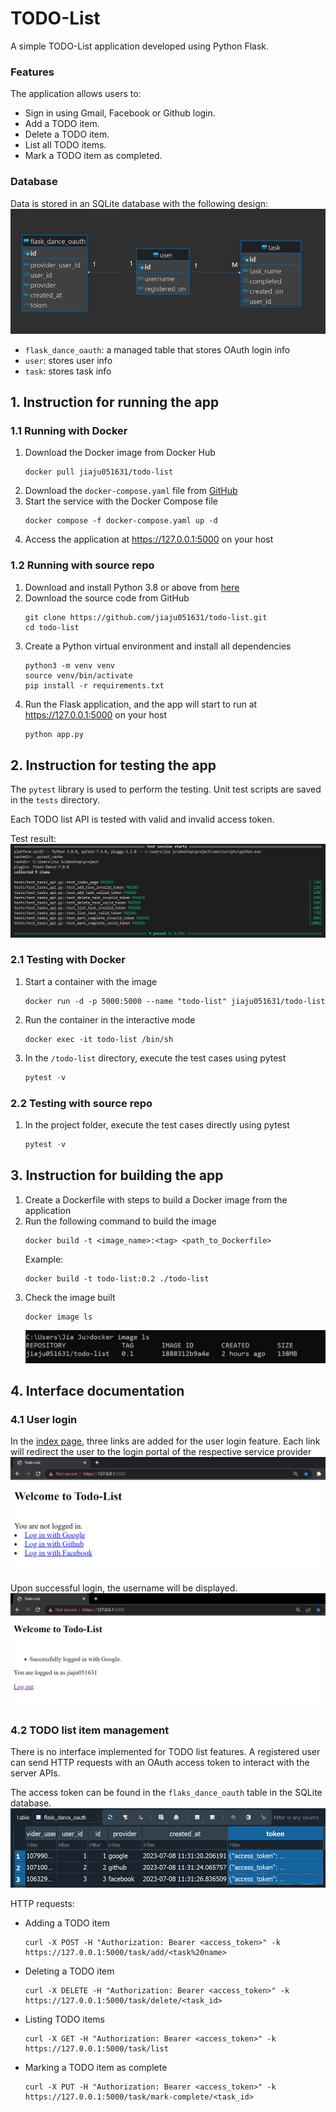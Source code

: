 # TODO-List

A simple TODO-List application developed using Python Flask. 

### Features
The application allows users to: 
- Sign in using Gmail, Facebook or Github login.
- Add a TODO item.
- Delete a TODO item.
- List all TODO items.
- Mark a TODO item as completed.

### Database
Data is stored in an SQLite database with the following design:
![Database design](/img/database_design.png)
- ``flask_dance_oauth``: a managed table that stores OAuth login info
- ``user``: stores user info
- ``task``: stores task info


## 1. Instruction for running the app

### 1.1 Running with Docker
1. Download the Docker image from Docker Hub
    ```Docker
    docker pull jiaju051631/todo-list
    ```
2. Download the ``docker-compose.yaml`` file from [GitHub](https://github.com/jiaju051631/todo-list)
3. Start the service with the Docker Compose file
    ```Docker
    docker compose -f docker-compose.yaml up -d
    ```
4. Access the application at https://127.0.0.1:5000 on your host

### 1.2 Running with source repo
1. Download and install Python 3.8 or above from [here](https://www.python.org/downloads/)
2. Download the source code from GitHub
    ```Shell
    git clone https://github.com/jiaju051631/todo-list.git
    cd todo-list
    ```
3. Create a Python virtual environment and install all dependencies
    ```Shell
    python3 -m venv venv
    source venv/bin/activate
    pip install -r requirements.txt
    ```
4. Run the Flask application, and the app will start to run at https://127.0.0.1:5000 on your host
    ```Python
    python app.py
    ```

## 2. Instruction for testing the app

The `pytest` library is used to perform the testing. Unit test scripts are saved in the `tests` directory. 

Each TODO list API is tested with valid and invalid access token. 

Test result:
![Test result](/img/test_result.png)

### 2.1 Testing with Docker
1. Start a container with the image 
    ```Docker
    docker run -d -p 5000:5000 --name "todo-list" jiaju051631/todo-list
    ```
2. Run the container in the interactive mode
    ```Docker
    docker exec -it todo-list /bin/sh
    ```
3. In the `/todo-list` directory, execute the test cases using pytest
    ```Python
    pytest -v 
    ```

### 2.2 Testing with source repo
1. In the project folder, execute the test cases directly using pytest
    ```Python
    pytest -v 
    ```

## 3. Instruction for building the app

1. Create a Dockerfile with steps to build a Docker image from the application
2. Run the following command to build the image
    ```Docker
    docker build -t <image_name>:<tag> <path_to_Dockerfile>
    ```
    Example:
    ```Docker
    docker build -t todo-list:0.2 ./todo-list
    ```
2. Check the image built
    ```Docker
    docker image ls
    ```
    ![Docker image](/img/docker_image.png)

## 4. Interface documentation

### 4.1 User login
In the [index page](https://127.0.0.1:5000), three links are added for the user login feature. Each link will redirect the user to the login portal of the respective service provider
![User login](/img/user_login.png)

Upon successful login, the username will be displayed.
![User login success](/img/user_login_success.png)


### 4.2 TODO list item management 
There is no interface implemented for TODO list features. A registered user can send HTTP requests with an OAuth access token to interact with the server APIs.

The access token can be found in the ``flaks_dance_oauth`` table in the SQLite database. 
![OAuth access token](/img/access_token.png)

HTTP requests:
- Adding a TODO item
    ```Shell
    curl -X POST -H "Authorization: Bearer <access_token>" -k https://127.0.0.1:5000/task/add/<task%20name>
    ```
- Deleting a TODO item
    ```Shell
    curl -X DELETE -H "Authorization: Bearer <access_token>" -k https://127.0.0.1:5000/task/delete/<task_id>
    ```
- Listing TODO items
    ```Shell
    curl -X GET -H "Authorization: Bearer <access_token>" -k https://127.0.0.1:5000/task/list
    ```
- Marking a TODO item as complete
    ```Shell
    curl -X PUT -H "Authorization: Bearer <access_token>" -k https://127.0.0.1:5000/task/mark-complete/<task_id>
    ```